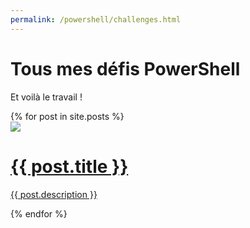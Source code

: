 ```yaml
---
permalink: /powershell/challenges.html
---
```


# Tous mes défis PowerShell

Et voilà le travail !

<div class="posts">
    {% for post in site.posts %}
        <div>
            <a href="{{ post.url }}">
                <img src="{{ post.image }}"/>
                <h1>{{ post.title }}</h1>
                <p>{{ post.description }}</p>
            </a>
        </div>
    {% endfor %}
</div>
